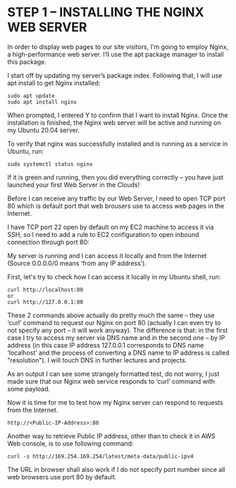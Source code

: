 # STEP 1 – INSTALLING THE NGINX WEB SERVER

In order to display web pages to our site visitors, I'm going to employ Nginx, a high-performance web server. I’ll use the apt package manager to install this package.

I start off by updating my server’s package index. Following that, I will use apt install to get Nginx installed:

```
sudo apt update
sudo apt install nginx
```
When prompted, I entered Y to confirm that I want to install Nginx. Once the installation is finished, the Nginx web server will be active and running on my Ubuntu 20.04 server.

To verify that nginx was successfully installed and is running as a service in Ubuntu, run:

```
sudo systemctl status nginx
```
If it is green and running, then you did everything correctly – you have just launched your first Web Server in the Clouds!

Before I can receive any traffic by our Web Server, I need to open TCP port 80 which is default port that web brousers use to access web pages in the Internet.

I have TCP port 22 open by default on my EC2 machine to access it via SSH, so I need to add a rule to EC2 configuration to open inbound connection through port 80:

My server is running and I can access it locally and from the Internet (Source 0.0.0.0/0 means ‘from any IP address’).

First, let's try to check how I can access it locally in my Ubuntu shell, run:

```
curl http://localhost:80
or
curl http://127.0.0.1:80
```
These 2 commands above actually do pretty much the same – they use ‘curl’ command to request our Nginx on port 80 (actually I can even try to not specify any port – it will work anyway). The difference is that: in the first case I try to access my server via DNS name and in the second one – by IP address (in this case IP address 127.0.0.1 corresponds to DNS name ‘localhost’ and the process of converting a DNS name to IP address is called "resolution"). I will touch DNS in further lectures and projects.

As an output I can see some strangely formatted test, do not worry, I just made sure that our Nginx web service responds to ‘curl’ command with some payload.

Now it is time for me to test how my Nginx server can respond to requests from the Internet.

```
http://<Public-IP-Address>:80
```
Another way to retrieve  Public IP address, other than to check it in AWS Web console, is to use following command:

```
curl -s http://169.254.169.254/latest/meta-data/public-ipv4
```

The URL in browser shall also work if I do not specify port number since all web browsers use port 80 by default.
